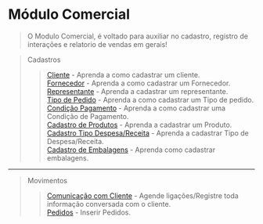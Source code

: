 # Módulo Comercial

> O Modulo Comercial, é voltado para auxiliar no cadastro, registro de interações e relatorio de vendas em gerais! 

> Cadastros
>> [Cliente](/modulos/comercial/cadastro/cadastro-cliente/#cadastrando-cliente) - Aprenda a como cadastrar um cliente.      
>> [Fornecedor](/modulos/comercial/cadastro/cadastro-fornecedor/#cadastrando-fornecedor) - Aprenda a como cadastrar um Fornecedor.  
>> [Representante](/comum/cadastro-representante/#cadastro-representante) - Aprenda a cadastrar um representante.  
>> [Tipo de Pedido](/modulos/comercial/cadastro/cadastro-tipo-pedido/#cadastrando-tipo-pedido) - Aprenda a como cadastrar um Tipo de pedido.  
>> [Condição Pagamento](/modulos/comercial/cadastro/cadastro-condicao-pagamento/#cadastrando-condicao-pagamento) - Aprenda a como cadastrar uma Condição de Pagamento.  
>> [Cadastro de Produtos](/modulos/comercial/cadastro/cadastro-produto/#cadastro-de-produtos) - Aprenda a cadastrar um Produto.        
>> [Cadastro Tipo Despesa/Receita](/modulos/comercial/cadastro/cadastro-tipo-despesa-receita/#comercial) - Aprenda a cadastrar Tipo de Despesa/Receita.   
>> [Cadastro de Embalagens](/modulos/comercial/cadastro/cadastro-embalagens/#comercial) - Aprenda como cadastrar embalagens.



---

> Movimentos
>> [Comunicação com Cliente](/modulos/comercial/movimentos/comunicacao-com-clientes) - Agende ligações/Registre toda informação conversada com o cliente.  
>> [Pedidos](/modulos/comercial/movimentos/inserir-pedidos/#comercial) - Inserir Pedidos.  
